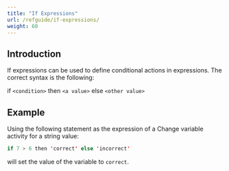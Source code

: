 ```yaml
---
title: "If Expressions"
url: /refguide/if-expressions/
weight: 60
---
```


## Introduction

If expressions can be used to define conditional actions in expressions. The correct syntax is the following:

if `<condition>` then `<a value>` else `<other value>`

## Example

Using the following statement as the expression of a Change variable activity for a string value:

```java {linenos=false}
if 7 > 6 then 'correct' else 'incorrect'
```

will set the value of the variable to `correct`.

